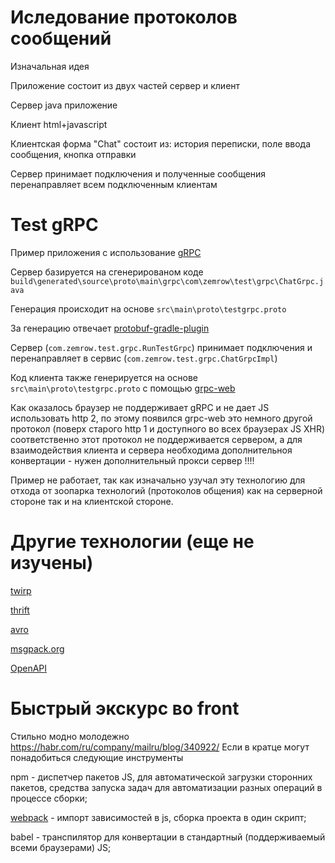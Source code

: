 # Иследование протоколов сообщений

Изначальная идея 

Приложение состоит из двух частей сервер и клиент

Сервер java приложение

Клиент html+javascript

Клиентская форма "Chat" состоит из: история переписки, поле ввода сообщения, кнопка отправки

Сервер принимает подключения и полученные сообщения перенаправляет всем подключенным клиентам 

# Test gRPC 

Пример приложения с использование [gRPC](https://grpc.io/)

Сервер базируется на сгенерированом коде `build\generated\source\proto\main\grpc\com\zemrow\test\grpc\ChatGrpc.java`

Генерация происходит на основе `src\main\proto\testgrpc.proto`

За генерацию отвечает [protobuf-gradle-plugin](https://github.com/google/protobuf-gradle-plugin)

Сервер (`com.zemrow.test.grpc.RunTestGrpc`) принимает подключения и перенаправляет в сервис (`com.zemrow.test.grpc.ChatGrpcImpl`)  

Код клиента также генерируется на основе `src\main\proto\testgrpc.proto` с помощью [grpc-web](https://github.com/grpc/grpc-web)

Как оказалось браузер не поддерживает gRPC и не дает JS использовать http 2, 
по этому появился grpc-web это немного другой протокол (поверх старого http 1 и доступного во всех браузерах JS XHR)
соответственно этот протокол не поддерживается сервером, а для взаимодействия клиента и сервера необходима 
дополнительноя конвертации - нужен дополнительный прокси сервер !!!!

Пример не работает, так как изначально узучал эту технологию для отхода от зоопарка технологий (протоколов общения) 
как на серверной стороне так и на клиентской стороне. 

# Другие технологии (еще не изучены)
[twirp](github.com/twitchtv/twirp)

[thrift](thrift.apache.org)

[avro](avro.apache.org)

[msgpack.org](msgpack.org)

[OpenAPI](https://github.com/OAI/OpenAPI-Specification)

# Быстрый экскурс во front 

Стильно модно молодежно https://habr.com/ru/company/mailru/blog/340922/
Если в кратце могут понадобиться следующие инструменты

npm - диспетчер пакетов JS, для автоматической загрузки сторонних пакетов, средства запуска задач для автоматизации разных операций в процессе сборки;

[webpack](https://webpack.js.org/guides/development/) - импорт зависимостей в js, сборка проекта в один скрипт;

babel - транспилятор для конвертации в стандартный (поддерживаемый всеми браузерами) JS;



